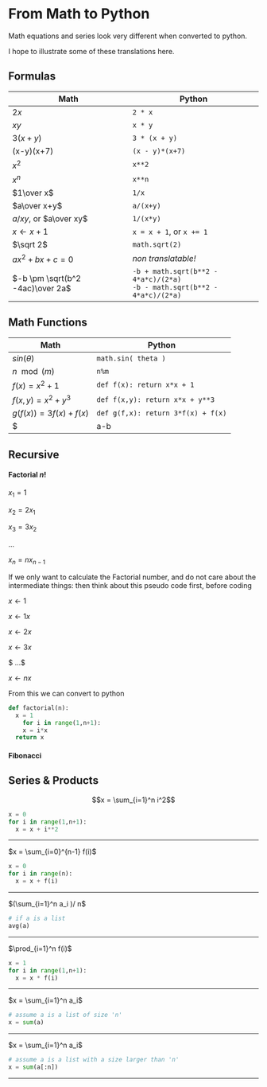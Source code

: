 # From Math to Python

Math equations and series look very different when converted to python.

I hope to illustrate some of these translations here.

## Formulas

| Math                             | Python                                                       |
| -------------------------------- | ------------------------------------------------------------ |
| $2x$                             | `2 * x`                                                      |
| $xy$                             | `x * y`                                                      |
| $3(x+y)$                         | `3 * (x + y)`                                                |
| (x-y)(x+7)                       | `(x - y)*(x+7)`                                              |
| $x^2$                            | `x**2`                                                       |
| $x^n$                            | `x**n`                                                       |
| $1\over x$                       | `1/x`                                                        |
| $a\over x+y$                     | `a/(x+y)`                                                    |
| $a/xy$, or $a\over xy$           | `1/(x*y)`                                                    |
| $x \leftarrow x+1$               | `x = x + 1`, or `x += 1`                                     |
| $\sqrt 2$                        | `math.sqrt(2)`                                               |
| $ax^2 + bx + c = 0$              | *non translatable!*                                          |
| $-b \pm \sqrt(b^2 -4ac)\over 2a$ | `-b + math.sqrt(b**2 - 4*a*c)/(2*a)` <br>`-b - math.sqrt(b**2 - 4*a*c)/(2*a)` |

## Math Functions

| Math                     | Python                             |
| ------------------------ | ---------------------------------- |
| $sin(\theta)$            | `math.sin( theta )`                |
| $n \mod(m)$              | `n%m`                              |
| $f(x) = x^2 + 1$         | `def f(x): return x*x + 1`         |
| $f(x,y) = x^2 + y^3$     | `def f(x,y): return x*x + y**3`    |
| $g(f(x)) = 3f(x) + f(x)$ | `def g(f,x): return 3*f(x) + f(x)` |
| $|a-b|$                  | `abs( a-b )`                       |



## Recursive

#### Factorial $n!$


$x_1=1$

$x_2 = 2x_1$

$x_3 = 3x_2$

$...$

$x_n = nx_{n-1}$

If we only want to calculate the Factorial number, and do not care about the intermediate things: then think about this pseudo code first, before coding

$x\leftarrow 1$

$x\leftarrow 1 x$

$x\leftarrow 2 x$

$x\leftarrow 3 x$

$ ...$

$x\leftarrow n x$

From this we can convert to python

```python
def factorial(n):
  x = 1
	for i in range(1,n+1):
    x = i*x
  return x
```





#### Fibonacci



## Series & Products

$$x = \sum_{i=1}^n i^2$$

```python
x = 0
for i in range(1,n+1):
  x = x + i**2
```

---

$x = \sum_{i=0}^{n-1} f(i)$

```python
x = 0
for i in range(n):
  x = x + f(i)
```
---

$(\sum_{i=1}^n a_i )/ n$  

```python
# if a is a list
avg(a)
```

---

$\prod_{i=1}^n f(i)$

```python
x = 1
for i in range(1,n+1):
  x = x * f(i)
```

---

$x = \sum_{i=1}^n a_i$

```python
# assume a is a list of size 'n'
x = sum(a)
```

---

$x = \sum_{i=1}^n a_i$

```python
# assume a is a list with a size larger than 'n'
x = sum(a[:n])
```

---

